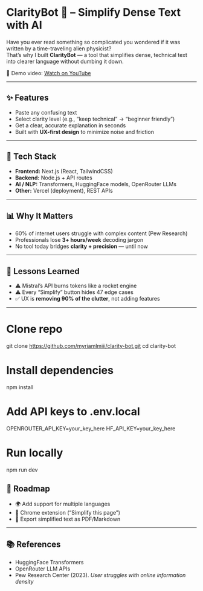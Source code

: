 # ClarityBot 🤖 – Simplify Dense Text with AI

Have you ever read something so complicated you wondered if it was written by a time-traveling alien physicist?  
That’s why I built **ClarityBot** — a tool that simplifies dense, technical text into clearer language without dumbing it down.

🎥 Demo video: [Watch on YouTube](https://youtu.be/spmew1MUUtM)

---

## ✨ Features
- Paste any confusing text  
- Select clarity level (e.g., “keep technical” → “beginner friendly”)  
- Get a clear, accurate explanation in seconds  
- Built with **UX-first design** to minimize noise and friction  

---

## 🔧 Tech Stack
- **Frontend:** Next.js (React, TailwindCSS)  
- **Backend:** Node.js + API routes  
- **AI / NLP:** Transformers, HuggingFace models, OpenRouter LLMs  
- **Other:** Vercel (deployment), REST APIs  

---

## 📊 Why It Matters
- 60% of internet users struggle with complex content (Pew Research)  
- Professionals lose **3+ hours/week** decoding jargon  
- No tool today bridges **clarity + precision** — until now  

---

## 🧠 Lessons Learned
- ⚠️ Mistral’s API burns tokens like a rocket engine  
- ⚠️ Every “Simplify” button hides 47 edge cases  
- ✅ UX is **removing 90% of the clutter**, not adding features  

---

# Clone repo
git clone https://github.com/myriamlmiii/clarity-bot.git
cd clarity-bot

# Install dependencies
npm install

# Add API keys to .env.local
OPENROUTER_API_KEY=your_key_here
HF_API_KEY=your_key_here

# Run locally
npm run dev


## 🚀 Roadmap
- 🌍 Add support for multiple languages  
- 🧩 Chrome extension (“Simplify this page”)  
- 📄 Export simplified text as PDF/Markdown  

---

## 📚 References
- HuggingFace Transformers  
- OpenRouter LLM APIs  
- Pew Research Center (2023). *User struggles with online information density*  
